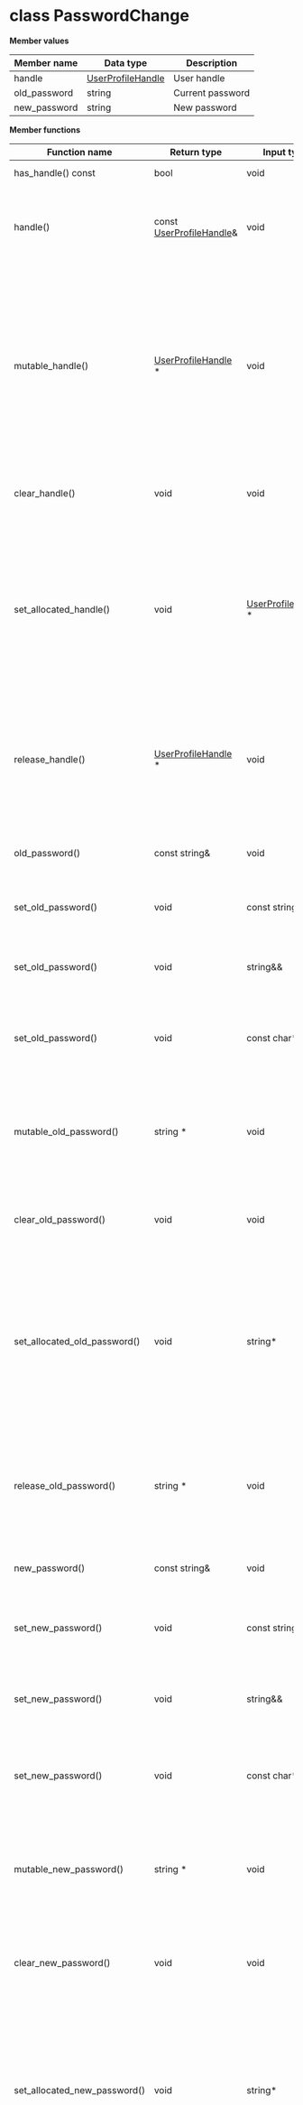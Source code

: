 # class PasswordChange

 **Member values** 

|Member name|Data type|Description|
|-----------|---------|-----------|
|handle| [UserProfileHandle](../Common/UserProfileHandle.md#)|User handle|
|old\_password|string|Current password|
|new\_password|string|New password|

 **Member functions** 

|Function name|Return type|Input type|Description|
|-------------|-----------|----------|-----------|
|has\_handle\(\) const|bool|void|Returns true if handle is set.|
|handle\(\)|const [UserProfileHandle](../Common/UserProfileHandle.md#)&|void|Returns the current value of handle. If handle is not set, returns a [UserProfileHandle](../Common/UserProfileHandle.md#) with none of its fields set \(possibly handle::default\_instance\(\)\).|
|mutable\_handle\(\)| [UserProfileHandle](../Common/UserProfileHandle.md#) \*|void|Returns a pointer to the mutable [UserProfileHandle](../Common/UserProfileHandle.md#) object that stores the field's value. If the field was not set prior to the call, then the returned [UserProfileHandle](../Common/UserProfileHandle.md#) will have none of its fields set \(i.e. it will be identical to a newly-allocated [UserProfileHandle](../Common/UserProfileHandle.md#)\). After calling this, has\_handle\(\) will return true and handle\(\) will return a reference to the same instance of [UserProfileHandle](../Common/UserProfileHandle.md#).|
|clear\_handle\(\)|void|void|Clears the value of the field. After calling this, has\_handle\(\) will return false and handle\(\) will return the default value.|
|set\_allocated\_handle\(\)|void| [UserProfileHandle](../Common/UserProfileHandle.md#) \*|Sets the [UserProfileHandle](../Common/UserProfileHandle.md#) object to the field and frees the previous field value if it exists. If the [UserProfileHandle](../Common/UserProfileHandle.md#) pointer is not NULL, the message takes ownership of the allocated [UserProfileHandle](../Common/UserProfileHandle.md#) object and has\_ [UserProfileHandle](../Common/UserProfileHandle.md#)\(\) will return true. Otherwise, if the handle is NULL, the behavior is the same as calling clear\_handle\(\).|
|release\_handle\(\)| [UserProfileHandle](../Common/UserProfileHandle.md#) \*|void|Releases the ownership of the field and returns the pointer of the [UserProfileHandle](../Common/UserProfileHandle.md#) object. After calling this, caller takes the ownership of the allocated [UserProfileHandle](../Common/UserProfileHandle.md#) object, has\_handle\(\) will return false, and handle\(\) will return the default value.|
|old\_password\(\)|const string&|void|Returns the current value of old\_password. If old\_password is not set, returns the empty string/empty bytes.|
|set\_old\_password\(\)|void|const string&|Sets the value of old\_password. After calling this, old\_password\(\) will return a copy of value.|
|set\_old\_password\(\)|void|string&&|\(C++11 and beyond\): Sets the value of old\_password, moving from the passed string. After calling this, old\_password\(\) will return a copy of value.|
|set\_old\_password\(\)|void|const char\*|Sets the value of old\_password using a C-style null-terminated string. After calling this, old\_password\(\) will return a copy of value.|
|mutable\_old\_password\(\)|string \*|void|Returns a pointer to the mutable string object that stores old\_password's value. If the field was not set prior to the call, then the returned string will be empty. After calling this, old\_password\(\) will return whatever value is written into the given string.|
|clear\_old\_password\(\)|void|void|Clears the value of old\_password. After calling this, old\_password\(\) will return the empty string/empty bytes.|
|set\_allocated\_old\_password\(\)|void|string\*|Sets the string object to the field and frees the previous field value if it exists. If the string pointer is not NULL, the message takes ownership of the allocated string object. The message is free to delete the allocated string object at any time, so references to the object may be invalidated. Otherwise, if the value is NULL, the behavior is the same as calling clear\_old\_password\(\).|
|release\_old\_password\(\)|string \*|void|Releases the ownership of old\_password and returns the pointer of the string object. After calling this, caller takes the ownership of the allocated string object and old\_password\(\) will return the empty string/empty bytes.|
|new\_password\(\)|const string&|void|Returns the current value of new\_password. If new\_password is not set, returns the empty string/empty bytes.|
|set\_new\_password\(\)|void|const string&|Sets the value of new\_password. After calling this, new\_password\(\) will return a copy of value.|
|set\_new\_password\(\)|void|string&&|\(C++11 and beyond\): Sets the value of new\_password, moving from the passed string. After calling this, new\_password\(\) will return a copy of value.|
|set\_new\_password\(\)|void|const char\*|Sets the value of new\_password using a C-style null-terminated string. After calling this, new\_password\(\) will return a copy of value.|
|mutable\_new\_password\(\)|string \*|void|Returns a pointer to the mutable string object that stores new\_password's value. If the field was not set prior to the call, then the returned string will be empty. After calling this, new\_password\(\) will return whatever value is written into the given string.|
|clear\_new\_password\(\)|void|void|Clears the value of new\_password. After calling this, new\_password\(\) will return the empty string/empty bytes.|
|set\_allocated\_new\_password\(\)|void|string\*|Sets the string object to the field and frees the previous field value if it exists. If the string pointer is not NULL, the message takes ownership of the allocated string object. The message is free to delete the allocated string object at any time, so references to the object may be invalidated. Otherwise, if the value is NULL, the behavior is the same as calling clear\_new\_password\(\).|
|release\_new\_password\(\)|string \*|void|Releases the ownership of new\_password and returns the pointer of the string object. After calling this, caller takes the ownership of the allocated string object and new\_password\(\) will return the empty string/empty bytes.|

**Parent topic:** [Base \(C++\)](../../summary_pages/Base.md)

